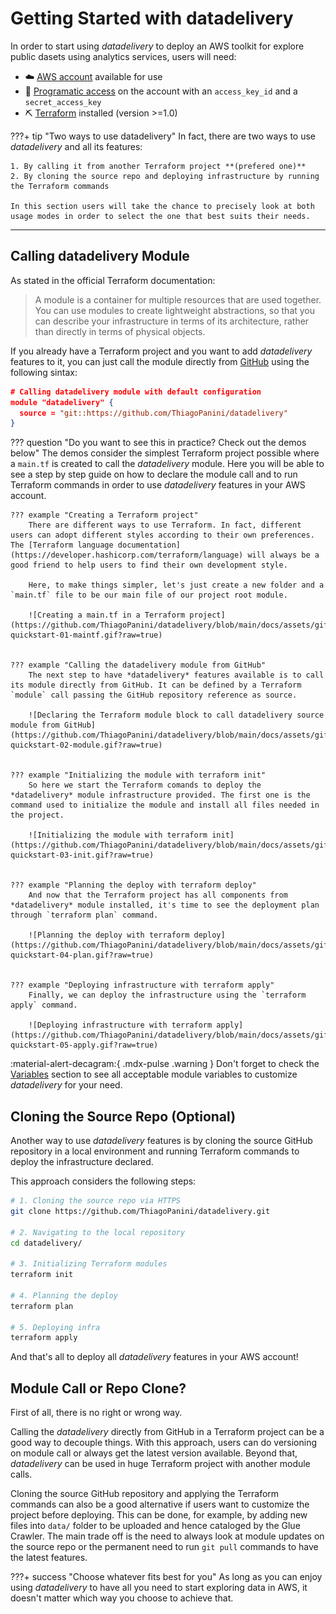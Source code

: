 # Getting Started with datadelivery

In order to start using *datadelivery* to deploy an AWS toolkit for explore public dasets using analytics services, users will need:

- ☁️ [AWS account](https://aws.amazon.com/premiumsupport/knowledge-center/create-and-activate-aws-account/) available for use
- 🔑 [Programatic access](https://docs.aws.amazon.com/general/latest/gr/aws-sec-cred-types.html) on the account with an `access_key_id` and a `secret_access_key`
- ⛏ [Terraform](https://www.terraform.io/) installed (version >=1.0)

???+ tip "Two ways to use datadelivery"
    In fact, there are two ways to use *datadelivery* and all its features:
    
    1. By calling it from another Terraform project **(prefered one)**
    2. By cloning the source repo and deploying infrastructure by running the Terraform commands

    In this section users will take the chance to precisely look at both usage modes in order to select the one that best suits their needs.

___

## Calling datadelivery Module

As stated in the official Terraform documentation:

> A module is a container for multiple resources that are used together. You can use modules to create lightweight abstractions, so that you can describe your infrastructure in terms of its architecture, rather than directly in terms of physical objects.

If you already have a Terraform project and you want to add *datadelivery* features to it, you can just call the module directly from [GitHub](https://github.com/ThiagoPanini/datadelivery) using the following sintax:

```json
# Calling datadelivery module with default configuration
module "datadelivery" {
  source = "git::https://github.com/ThiagoPanini/datadelivery"
}
```

??? question "Do you want to see this in practice? Check out the demos below"
    The demos consider the simplest Terraform project possible where a `main.tf` is created to call the *datadelivery* module. Here you will be able to see a step by step guide on how to declare the module call and to run Terraform commands in order to use *datadelivery* features in your AWS account.

    ??? example "Creating a Terraform project"
        There are different ways to use Terraform. In fact, different users can adopt different styles according to their own preferences. The [Terraform language documentation](https://developer.hashicorp.com/terraform/language) will always be a good friend to help users to find their own development style.

        Here, to make things simpler, let's just create a new folder and a `main.tf` file to be our main file of our project root module.

        ![Creating a main.tf in a Terraform project](https://github.com/ThiagoPanini/datadelivery/blob/main/docs/assets/gifs/datadelivery-quickstart-01-maintf.gif?raw=true)


    ??? example "Calling the datadelivery module from GitHub"
        The next step to have *datadelivery* features available is to call its module directly from GitHub. It can be defined by a Terraform `module` call passing the GitHub repository reference as source.

        ![Declaring the Terraform module block to call datadelivery source module from GitHub](https://github.com/ThiagoPanini/datadelivery/blob/main/docs/assets/gifs/datadelivery-quickstart-02-module.gif?raw=true)


    ??? example "Initializing the module with terraform init"
        So here we start the Terraform comands to deploy the *datadelivery* module infrastructure provided. The first one is the command used to initialize the module and install all files needed in the project.

        ![Initializing the module with terraform init](https://github.com/ThiagoPanini/datadelivery/blob/main/docs/assets/gifs/datadelivery-quickstart-03-init.gif?raw=true)


    ??? example "Planning the deploy with terraform deploy"
        And now that the Terraform project has all components from *datadelivery* module installed, it's time to see the deployment plan through `terraform plan` command.

        ![Planning the deploy with terraform deploy](https://github.com/ThiagoPanini/datadelivery/blob/main/docs/assets/gifs/datadelivery-quickstart-04-plan.gif?raw=true)


    ??? example "Deploying infrastructure with terraform apply"
        Finally, we can deploy the infrastructure using the `terraform apply` command.

        ![Deploying infrastructure with terraform apply](https://github.com/ThiagoPanini/datadelivery/blob/main/docs/assets/gifs/datadelivery-quickstart-05-apply.gif?raw=true)


:material-alert-decagram:{ .mdx-pulse .warning } Don't forget to check the [Variables](../variables/variables.md) section to see all acceptable module variables to customize *datadelivery* for your need.


## Cloning the Source Repo (Optional)

Another way to use *datadelivery* features is by cloning the source GitHub repository in a local environment and running Terraform commands to deploy the infrastructure declared.

This approach considers the following steps:

```bash
# 1. Cloning the source repo via HTTPS
git clone https://github.com/ThiagoPanini/datadelivery.git

# 2. Navigating to the local repository
cd datadelivery/

# 3. Initializing Terraform modules
terraform init

# 4. Planning the deploy
terraform plan

# 5. Deploying infra
terraform apply
```

And that's all to deploy all *datadelivery* features in your AWS account!

## Module Call or Repo Clone?

First of all, there is no right or wrong way.

Calling the *datadelivery* directly from GitHub in a Terraform project can be a good way to decouple things. With this approach, users can do versioning on module call or always get the latest version available. Beyond that, *datadelivery* can be used in huge Terraform project with another module calls.

Cloning the source GitHub repository and applying the Terraform commands can also be a good alternative if users want to customize the project before deploying. This can be done, for example, by adding new files into `data/` folder to be uploaded and hence cataloged by the Glue Crawler. The main trade off is the need to always look at module updates on the source repo or the permanent need to run `git pull` commands to have the latest features.

???+ success "Choose whatever fits best for you"
    As long as you can enjoy using *datadelivery* to have all you need to start exploring data in AWS, it doesn't matter which way you choose to achieve that.